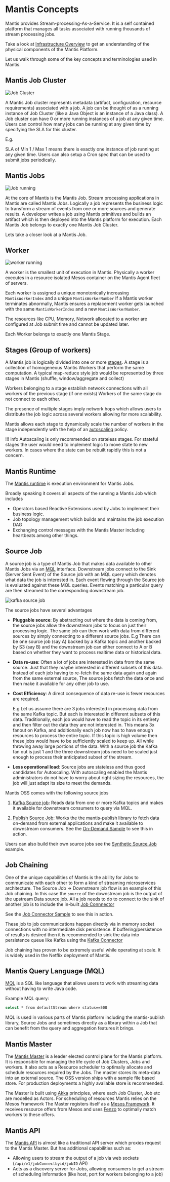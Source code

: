 # Mantis Concepts

Mantis provides Stream-processing-As-a-Service. It is a self contained platform that manages all tasks associated
with running thousands of stream processing jobs. 

Take a look at [Infrastructure Overview](../internals/infrastructure-overview.md) to get an understanding of the physical components
of the Mantis Platform.
 
Let us walk through some of the key concepts and terminologies used in Mantis.

## Mantis Job Cluster

![Job Cluster](../images/sharedmresourcecluster.png)

A Mantis Job cluster represents metadata (artifact, configuration, resource requirements) associated with a job.
A job can be thought of as a running instance of Job Cluster (like a Java Object is an instance of a Java class).
A Job cluster can have 0 or more running instances of a job at any given time. 
Users can control how many jobs can be running at any given time by specifying the SLA for this cluster. 

E.g.

SLA of Min 1 / Max 1 means there is exactly one instance of job running at any given time.
Users can also setup a Cron spec that can be used to submit jobs periodically.

## Mantis Jobs

![Job running](../images/sine_job_running.png)

At the core of Mantis is the Mantis Job.
Stream processing applications in Mantis are called Mantis Jobs. 
Logically a job represents the business logic to transform a stream of events from one or more sources and generate results.
A developer writes a job using Mantis primitives and builds an artifact which is then deployed into the Mantis platform for
execution. 
Each Mantis Job belongs to exactly one Mantis Job Cluster.

Lets take a closer look at a Mantis Job.

## Worker

![worker running](../images/sine_worker_running.png)

A worker is the smallest unit of execution in Mantis. Physically a worker executes in a resource isolated
Mesos container on the Mantis Agent fleet of servers. 

Each worker is assigned a unique monotonically increasing `MantisWorkerIndex` and a unique `MantisWorkerNumber`
If a Mantis worker terminates abnormally, Mantis ensures a replacement worker gets launched with the same
`MantisWorkerIndex` and a new `MantisWorkerNumber`. 

The resources like CPU, Memory, Network allocated to a worker are configured at Job submit time and cannot
be updated later.

Each Worker belongs to exactly one Mantis Stage.

## Stages (Group of workers)

A Mantis job is logically divided into one or more [stages](../internals/mantis-jobs/processing-stage.md). A stage is a collection
of homogeneous Mantis Workers that perform the same computation. A typical map-reduce style
job would be represented by three stages in Mantis (shuffle, window/aggregate and collect)

Workers belonging to a stage establish network connections with all workers of the previous stage (if one exists)
Workers of the same stage do not connect to each other.

The presence of multiple stages imply network hops which allows users to distribute the job logic across several workers
allowing for more scalability.
 
Mantis allows each stage to dynamically scale the number of workers in the stage independently with the help of an
[autoscaling](../operate/autoscaling.md) policy.

!!! info
    Autoscaling is only recommended on stateless stages. For stateful stages the user would need to implement
    logic to move state to new workers. In cases where the state can be rebuilt rapidly this is not a concern.  

## Mantis Runtime

The [Mantis runtime](https://github.com/netflix/mantis) is execution environment for Mantis Jobs. 

Broadly speaking it covers all aspects of the running a Mantis Job which includes

- Operators based Reactive Extensions used by Jobs to implement their business logic. 
- Job topology management which builds and maintains the job execution DAG
- Exchanging control messages with the Mantis Master including heartbeats among other things. 

## Source Job

A source job is a type of Mantis Job that makes data available to other Mantis Jobs via an [MQL](../develop/querying/mql.md) interface.
Downstream jobs connect to the Sink (Server Sent Event) of the Source job with an MQL query which denotes what data the job is interested in.
Each event flowing through the Source job is evaluated against these MQL queries.
Events matching a particular query are then streamed to the corresponding downstream job.

![kafka source job](../images/kafka-source-job.png)

The source jobs have several advantages

- **Pluggable source**: By abstracting out where the data is coming from, the source jobs allow the downstream jobs to
focus on just their processing logic. The same job can then work with data from different sources by simply connecting
to a different source jobs.
E.g There can be one source job (say A) backed by a Kafka topic and another backed by S3 (say B)
and the downstream job can either connect to A or B based on whether they want to process realtime data or historical data.

- **Data re-use**: Often a lot of jobs are interested in data from the same source. Just that they maybe interested
in different subsets of this data. Instead of each job having to re-fetch the same data again and again from the same external 
source, The source jobs fetch the data once and then make it available for any other job to use.

- **Cost Efficiency**: A direct consequence of data re-use is fewer resources are required. 

    E.g Let us assume there are 3 jobs interested in processing data from the same Kafka topic. But each is interested in different
    subsets of this data. Traditionally, each job would have to read the topic in its entirety and then filter out the 
    data they are not interested in. This means 3x fanout on Kafka, and additionally each job now has to have enough
    resources to process the entire topic. If this topic is high volume then these jobs would have to be sufficiently 
    scaled to keep up. All while throwing away large portions of the data.
    With a source job the Kafka fan out is just 1 and the three downstream jobs need to be scaled just enough to process
    their anticipated subset of the stream.

- **Less operational load**: Source jobs are stateless and thus good candidates for Autoscaling. With autoscaling
enabled the Mantis administrators do not have to worry about right sizing the resources, the job will just adapt its size
to meet the demands.

Mantis OSS comes with the following source jobs

1. [Kafka Source job](https://github.com/Netflix/mantis-source-jobs/tree/master/kafka-source-job): 
Reads data from one or more Kafka topics and makes it available for downstream consumers to query via MQL.

2. [Publish Source Job](https://github.com/Netflix/mantis-source-jobs/tree/master/publish-source-job):
Works the the mantis-publish library to fetch data on-demand from external applications and make it
available to downstream consumers. See the [On-Demand Sample](samples/on-demand.md) to see
this in action.

Users can also build their own source jobs see the [Synthetic Source Job](https://github.com/Netflix/mantis-examples/tree/master/synthetic-sourcejob) example.

## Job Chaining

One of the unique capabilities of Mantis is the ability for Jobs to communicate with each other to form a kind of
streaming microservices architecture. The Source Job -> Downstream job flow is an example of this Job chaining. 
In this case the `source` of the downstream job is the output of the upstream Data source job. 
All a job needs to do to connect to the sink of another job is to include the in-built [Job Connnector](https://github.com/Netflix/mantis-connectors/blob/master/mantis-connector-job/src/main/java/io/mantisrx/connector/job/source/JobSource.java)

See the [Job Connector Sample](https://github.com/Netflix/mantis-examples/tree/master/jobconnector-sample) to see this in action.

These job to job communications happen directly via in memory socket connections with no intermediate disk persistence.
If buffering/persistence of results is desired then it is recommended to sink the data into persistence queue like Kafka using
the [Kafka Connector](https://github.com/Netflix/mantis-connectors/blob/master/mantis-connector-kafka/src/main/java/io/mantisrx/connector/kafka/sink/KafkaSink.java)

Job chaining has proven to be extremely useful while operating at scale. It is widely used in the Netflix deployment of Mantis.
  
## Mantis Query Language (MQL)
 
[MQL](../develop/querying/mql.md) is a SQL like language that allows users to work with streaming data without having to write Java code.

Example MQL query:
```bash
select * from defaultStream where status==500
```    

MQL is used in various parts of Mantis platform including the mantis-publish library, Source Jobs and sometimes directly
as a library within a Job that can benefit from the query and aggregation features it brings.

## Mantis Master

The [Mantis Master](https://github.com/netflix/mantis-control-plane) is a leader elected control plane for the Mantis platform.
It is responsible for managing the life cycle of Job Clusters, Jobs and workers. It also acts as a Resource scheduler
to optimally allocate and schedule resources required by the Jobs. The master stores its meta-data into an external source.
The OSS version ships with a sample file based store. For production deployments a highly available store is recommended.

The Master is built using [Akka](https://akka.io/) principles, where each Job Cluster, Job etc are modelled as Actors.
For scheduling of resources Mantis relies on the Mesos Framework
The Master registers itself as a [Mesos Framework](https://mesos.apache.org/). It receives resource offers from Mesos
and uses [Fenzo](https://github.com/Netflix/Fenzo/) to optimally match workers to these offers. 

## Mantis API

The [Mantis API](../reference/api.md) is almost like a traditional API server which proxies request to the Mantis Master. 
But has additional capabilities such as:
 
- Allowing users to stream the output of a job via web sockets (`/api/v1/jobConnectbyid/jobID` API)
- Acts as a discovery server for Jobs, allowing consumers to get a stream of scheduling information (like host, port for
workers belonging to a job)
